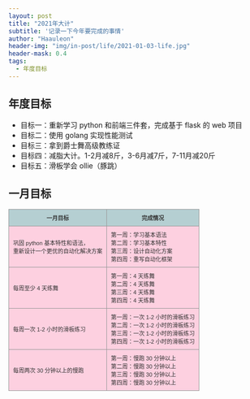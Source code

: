 ```yaml
---
layout: post
title: "2021年大计"
subtitle: '记录一下今年要完成的事情'
author: "Haauleon"
header-img: "img/in-post/life/2021-01-03-life.jpg"
header-mask: 0.4
tags:
  - 年度目标
---
```


## 年度目标
* 目标一：重新学习 python 和前端三件套，完成基于 flask 的 web 项目    
* 目标二：使用 golang 实现性能测试   
* 目标三：拿到爵士舞高级教练证   
* 目标四：减脂大计。1-2月减8斤，3-6月减7斤，7-11月减20斤    
* 目标五：滑板学会 ollie（豚跳）   


## 一月目标 
<table class="imagetable">
<tr>
  <th>一月目标</th>
  <th>完成情况</th>
</tr>   
<tr>
  <td>巩固 python 基本特性和语法，<br>重新设计一个更优的自动化解决方案</td>
  <td>第一周：学习基本语法<br>第二周：学习基本特性<br>第三周：设计自动化方案<br>第四周：重写自动化框架</td>
</tr>
<tr>
  <td>每周至少 4 天练舞</td>
  <td>第一周：4 天练舞<br>第二周：4 天练舞<br>第三周：4 天练舞<br>第四周：4 天练舞</td>
</tr>
<tr>
  <td>每周一次 1-2 小时的滑板练习</td>
  <td>第一周：一次 1-2 小时的滑板练习<br>第二周：一次 1-2 小时的滑板练习<br>第三周：一次 1-2 小时的滑板练习<br>第四周：一次 1-2 小时的滑板练习</td>
</tr>
<tr>
  <td>每周两次 30 分钟以上的慢跑</td>
  <td>第一周：慢跑 30 分钟以上<br>第二周：慢跑 30 分钟以上<br>第三周：慢跑 30 分钟以上<br>第四周：慢跑 30 分钟以上</td>
</tr>
</table>


<style type="text/css">
table.imagetable {
    font-family: verdana,arial,sans-serif;
    font-size:11px;
    color:#333333;
    border-width: 1px;
    border-color: #999999;
    border-collapse: collapse;
}
table.imagetable th {
    background:#b5cfd2;
    border-width: 1px;
    padding: 8px;
    border-style: solid;
    border-color: #999999;
}
table.imagetable td {
    background:#f9267236;
    border-width: 1px;
    padding: 8px;
    border-style: solid;
    border-color: #999999;
}
</style>